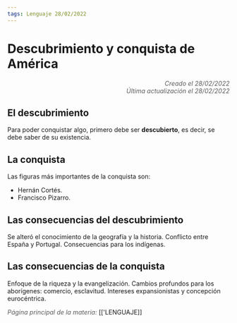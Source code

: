 ```yaml
---
tags: Lenguaje 28/02/2022
---
```


# Descubrimiento y conquista de América
<div style="text-align: right; opacity: 0.7; font-style: italic;">Creado el 28/02/2022</div>
<div style="text-align: right; opacity: 0.7; font-style: italic;">Última actualización el 28/02/2022</div>

## El descubrimiento

Para poder conquistar algo, primero debe ser **descubierto**, es decir, se debe saber de su existencia.

## La conquista

Las figuras más importantes de la conquista son:
- Hernán Cortés.
- Francisco Pizarro.

## Las consecuencias del descubrimiento

Se alteró el conocimiento de la geografía y la historia.
Conflicto entre España y Portugal.
Consecuencias para los indígenas.

## Las consecuencias de la conquista

Enfoque de la riqueza y la evangelización.
Cambios profundos para los aborígenes: comercio, esclavitud.
Intereses expansionistas y concepción eurocéntrica.

<span style="opacity: 0.7; font-style: italic;">Página principal de la materia:</span> [['LENGUAJE]]